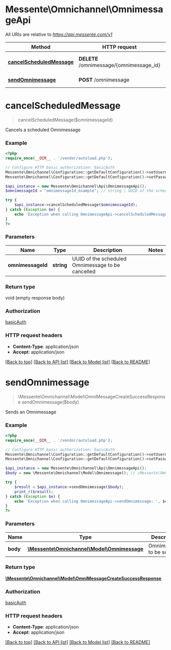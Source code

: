 # Messente\Omnichannel\OmnimessageApi

All URIs are relative to *https://api.messente.com/v1*

Method | HTTP request | Description
------------- | ------------- | -------------
[**cancelScheduledMessage**](OmnimessageApi.md#cancelScheduledMessage) | **DELETE** /omnimessage/{omnimessage_id} | Cancels a scheduled Omnimessage
[**sendOmnimessage**](OmnimessageApi.md#sendOmnimessage) | **POST** /omnimessage | Sends an Omnimessage


# **cancelScheduledMessage**
> cancelScheduledMessage($omnimessageId)

Cancels a scheduled Omnimessage

### Example
```php
<?php
require_once(__DIR__ . '/vendor/autoload.php');

// Configure HTTP basic authorization: basicAuth
Messente\Omnichannel\Configuration::getDefaultConfiguration()->setUsername('YOUR_USERNAME');
Messente\Omnichannel\Configuration::getDefaultConfiguration()->setPassword('YOUR_PASSWORD');

$api_instance = new Messente\Omnichannel\Api\OmnimessageApi();
$omnimessageId = "omnimessageId_example"; // string | UUID of the scheduled Omnimessage to be cancelled

try {
    $api_instance->cancelScheduledMessage($omnimessageId);
} catch (Exception $e) {
    echo 'Exception when calling OmnimessageApi->cancelScheduledMessage: ', $e->getMessage(), PHP_EOL;
}
?>
```

### Parameters

Name | Type | Description  | Notes
------------- | ------------- | ------------- | -------------
 **omnimessageId** | **string**| UUID of the scheduled Omnimessage to be cancelled |

### Return type

void (empty response body)

### Authorization

[basicAuth](../../../README.md#basicAuth)

### HTTP request headers

 - **Content-Type**: application/json
 - **Accept**: application/json

[[Back to top]](#) [[Back to API list]](../../../README.md#documentation-for-api-endpoints) [[Back to Model list]](../../../README.md#documentation-for-models) [[Back to README]](../../../README.md)

# **sendOmnimessage**
> \Messente\Omnichannel\Model\OmniMessageCreateSuccessResponse sendOmnimessage($body)

Sends an Omnimessage



### Example
```php
<?php
require_once(__DIR__ . '/vendor/autoload.php');

// Configure HTTP basic authorization: basicAuth
Messente\Omnichannel\Configuration::getDefaultConfiguration()->setUsername('YOUR_USERNAME');
Messente\Omnichannel\Configuration::getDefaultConfiguration()->setPassword('YOUR_PASSWORD');

$api_instance = new Messente\Omnichannel\Api\OmnimessageApi();
$body = new \Messente\Omnichannel\Model\Omnimessage(); // \Messente\Omnichannel\Model\Omnimessage | Omnimessage to be sent

try {
    $result = $api_instance->sendOmnimessage($body);
    print_r($result);
} catch (Exception $e) {
    echo 'Exception when calling OmnimessageApi->sendOmnimessage: ', $e->getMessage(), PHP_EOL;
}
?>
```

### Parameters

Name | Type | Description  | Notes
------------- | ------------- | ------------- | -------------
 **body** | [**\Messente\Omnichannel\Model\Omnimessage**](../Model/Omnimessage.md)| Omnimessage to be sent |

### Return type

[**\Messente\Omnichannel\Model\OmniMessageCreateSuccessResponse**](../Model/OmniMessageCreateSuccessResponse.md)

### Authorization

[basicAuth](../../../README.md#basicAuth)

### HTTP request headers

 - **Content-Type**: application/json
 - **Accept**: application/json

[[Back to top]](#) [[Back to API list]](../../../README.md#documentation-for-api-endpoints) [[Back to Model list]](../../../README.md#documentation-for-models) [[Back to README]](../../../README.md)

